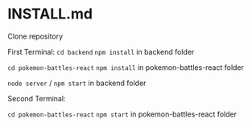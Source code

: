 # INSTALL.md

Clone repository

First Terminal:
`cd backend`
`npm install` in backend folder

`cd pokemon-battles-react`
`npm install` in pokemon-battles-react folder

`node server` / `npm start` in backend folder

Second Terminal:

`cd pokemon-battles-react`
`npm start` in pokemon-battles-react folder
